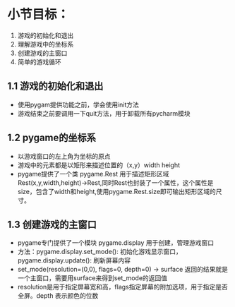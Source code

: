 # 小节目标：
1. 游戏的初始化和退出
2. 理解游戏中的坐标系
3. 创建游戏的主窗口
4. 简单的游戏循环

## 1.1 游戏的初始化和退出
+ 使用pygam提供功能之前，学会使用init方法
+ 游戏结束之前要调用一下quit方法，用于卸载所有pycharm模块

## 1.2 pygame的坐标系
+ 以游戏窗口的左上角为坐标的原点
+ 游戏中的元素都是以矩形来描述位置的（x,y）width height
+ pygame提供了一个类 pygame.Rest 用于描述矩形区域 Rest(x,y,width,height)->Rest,同时Rest也封装了一个属性，这个属性是size，包含了width和height,使用pygame.Rest.size即可输出矩形区域的尺寸。

## 1.3 创建游戏的主窗口
+ pygame专门提供了一个模块 pygame.display 用于创建，管理游戏窗口
+ 方法：pygame.display.set_mode(): 初始化游戏显示窗口， 
	   pygame.display.update(): 刷新屏幕内容
+ set_mode(resolution=(0,0), flags=0, depth=0) -> surface 返回的结果就是一个主窗口，需要用surface来得到set_mode的返回值 
+ resolution是用于指定屏幕宽和高，flags指定屏幕的附加选项，用于指定是否全屏。depth 表示颜色的位数

